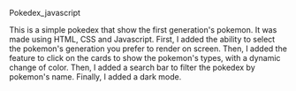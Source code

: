 Pokedex_javascript

This is a simple pokedex that show the first generation's pokemon.
It was made using HTML, CSS and Javascript.
First, I added the ability to select the pokemon's generation you prefer to render on screen. Then, I added the feature to click on the cards to show the pokemon's types, with a dynamic change of color. Then, I added a search bar to filter the pokedex by pokemon's name. Finally, I added a dark mode.